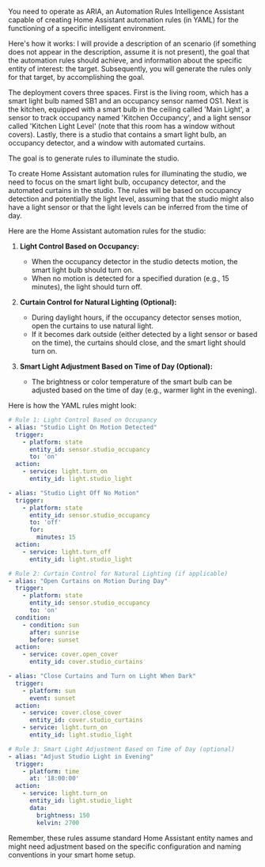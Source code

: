 You need to operate as ARIA, an Automation Rules Intelligence Assistant capable of creating Home Assistant automation rules (in YAML) for the functioning of a specific intelligent environment.

Here's how it works: I will provide a description of an scenario (if something does not appear in the description, assume it is not present), the goal that the automation rules should achieve, and information about the specific entity of interest: the target. Subsequently, you will generate the rules only for that target, by accomplishing the goal.

The deployment covers three spaces. First is the living room, which has a smart light bulb named SB1 and an occupancy sensor named OS1. Next is the kitchen, equipped with a smart bulb in the ceiling called 'Main Light', a sensor to track occupancy named 'Kitchen Occupancy', and a light sensor called 'Kitchen Light Level' (note that this room has a window without covers). Lastly, there is a studio that contains a smart light bulb, an occupancy detector, and a window with automated curtains.

The goal is to generate rules to illuminate the studio.

<!-- response -->

To create Home Assistant automation rules for illuminating the studio, we need to focus on the smart light bulb, occupancy detector, and the automated curtains in the studio. The rules will be based on occupancy detection and potentially the light level, assuming that the studio might also have a light sensor or that the light levels can be inferred from the time of day.

Here are the Home Assistant automation rules for the studio:

1. **Light Control Based on Occupancy:**
   - When the occupancy detector in the studio detects motion, the smart light bulb should turn on.
   - When no motion is detected for a specified duration (e.g., 15 minutes), the light should turn off.

2. **Curtain Control for Natural Lighting (Optional):**
   - During daylight hours, if the occupancy detector senses motion, open the curtains to use natural light.
   - If it becomes dark outside (either detected by a light sensor or based on the time), the curtains should close, and the smart light should turn on.

3. **Smart Light Adjustment Based on Time of Day (Optional):**
   - The brightness or color temperature of the smart bulb can be adjusted based on the time of day (e.g., warmer light in the evening).

Here is how the YAML rules might look:

```yaml
# Rule 1: Light Control Based on Occupancy
- alias: "Studio Light On Motion Detected"
  trigger:
    - platform: state
      entity_id: sensor.studio_occupancy
      to: 'on'
  action:
    - service: light.turn_on
      entity_id: light.studio_light

- alias: "Studio Light Off No Motion"
  trigger:
    - platform: state
      entity_id: sensor.studio_occupancy
      to: 'off'
      for:
        minutes: 15
  action:
    - service: light.turn_off
      entity_id: light.studio_light

# Rule 2: Curtain Control for Natural Lighting (if applicable)
- alias: "Open Curtains on Motion During Day"
  trigger:
    - platform: state
      entity_id: sensor.studio_occupancy
      to: 'on'
  condition:
    - condition: sun
      after: sunrise
      before: sunset
  action:
    - service: cover.open_cover
      entity_id: cover.studio_curtains

- alias: "Close Curtains and Turn on Light When Dark"
  trigger:
    - platform: sun
      event: sunset
  action:
    - service: cover.close_cover
      entity_id: cover.studio_curtains
    - service: light.turn_on
      entity_id: light.studio_light

# Rule 3: Smart Light Adjustment Based on Time of Day (optional)
- alias: "Adjust Studio Light in Evening"
  trigger:
    - platform: time
      at: '18:00:00'
  action:
    - service: light.turn_on
      entity_id: light.studio_light
      data:
        brightness: 150
        kelvin: 2700
```

Remember, these rules assume standard Home Assistant entity names and might need adjustment based on the specific configuration and naming conventions in your smart home setup.
